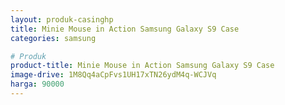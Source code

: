 ```yaml
---
layout: produk-casinghp
title: Minie Mouse in Action Samsung Galaxy S9 Case
categories: samsung

# Produk
product-title: Minie Mouse in Action Samsung Galaxy S9 Case
image-drive: 1M8Qq4aCpFvs1UH17xTN26ydM4q-WCJVq
harga: 90000
---
```

